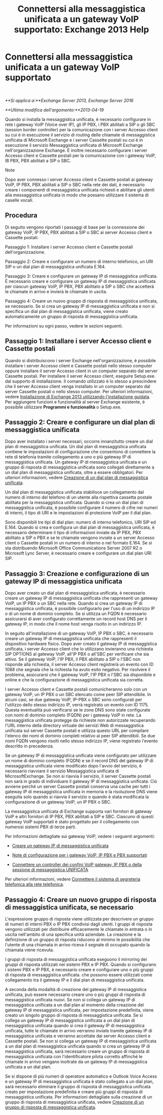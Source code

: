 ﻿---
title: 'Connettersi alla messaggistica unificata a un gateway VoIP supportato: Exchange 2013 Help'
TOCTitle: Connettersi alla messaggistica unificata a un gateway VoIP supportato
ms:assetid: b8dfc8bd-2ee5-418d-b0a4-4fa2ec7e2a2e
ms:mtpsurl: https://technet.microsoft.com/it-it/library/Bb124360(v=EXCHG.150)
ms:contentKeyID: 50555672
ms.date: 05/22/2018
mtps_version: v=EXCHG.150
ms.translationtype: MT
---

# Connettersi alla messaggistica unificata a un gateway VoIP supportato

 

_**Si applica a:**Exchange Server 2013, Exchange Server 2016_

_**Ultima modifica dell'argomento:**2013-04-19_

Quando si installa la messaggistica unificata, è necessario configurare in rete i gateway VoIP (Voice over IP), gli IP PBX, i PBX abilitati a SIP o gli SBC (session border controller) per la comunicazione con i server Accesso client su cui è in esecuzione il servizio di routing delle chiamate di messaggistica unificata di Microsoft Exchange e i server Cassette postali su cui è in esecuzione il servizio Messaggistica unificata di Microsoft Exchange nell'organizzazione Exchange. È inoltre necessario configurare i server Accesso client e Cassette postali per la comunicazione con i gateway VoIP, IB PBX, PBX abilitati a SIP o SBC.


> [!NOTE]
> Dopo aver connesso i server Accesso client e Cassette postali ai gateway VoIP, IP PBX, PBX abilitati a SIP o SBC nella rete dei dati, è necessario creare i componenti di messaggistica unificata richiesti e abilitare gli utenti alla messaggistica unificata in modo che possano utilizzare il sistema di caselle vocali.



## Procedura

Di seguito vengono riportati i passaggi di base per la connessione dei gateway VoIP, IP PBX, PBX abilitati a SIP o SBC ai server Accesso client e Cassette postali:

Passaggio 1: Installare i server Accesso client e Cassette postali dell'organizzazione.

Passaggio 2: Creare e configurare un numero di interno telefonico, un URI SIP o un dial plan di messaggistica unificata E.164.

Passaggio 3: Creare e configurare un gateway IP di messaggistica unificata. È necessario creare e configurare un gateway IP di messaggistica unificata per ciascun gateway VoIP, IP PBX, PBX abilitato a SIP o SBC che accetterà le chiamate in arrivo e invierà le chiamate in uscita.

Passaggio 4: Creare un nuovo gruppo di risposta di messaggistica unificata, se necessario. Se si crea un gateway IP di messaggistica unificata e non si specifica un dial plan di messaggistica unificata, viene creato automaticamente un gruppo di risposta di messaggistica unificata.

Per informazioni su ogni passo, vedere le sezioni seguenti.

## Passaggio 1: Installare i server Accesso client e Cassette postali

Quando si distribuiscono i server Exchange nell'organizzazione, è possibile installare i server Accesso client e Cassette postali nello stesso computer oppure installare il server Accesso client in un computer separato dal server Cassette postali. Per installare il server Accesso client, eseguire Setup.exe. dal supporto di installazione. Il comando utilizzato è lo stesso a prescindere che il server Accesso client venga installato in un computer separato dal server Cassette postali o nello stesso computer. Per ulteriori informazioni, vedere [Installazione di Exchange 2013 utilizzando l'installazione guidata](install-exchange-2013-using-the-setup-wizard-exchange-2013-help.md). Per aggiungere funzioni e funzionalità al server Exchange esistente, è possibile utilizzare **Programmi e funzionalità** o Setup.exe.

## Passaggio 2: Creare e configurare un dial plan di messaggistica unificata

Dopo aver installato i server necessari, occorre innanzitutto creare un dial plan di messaggistica unificata. Un dial plan di messaggistica unificata contiene le impostazioni di configurazione che consentono di connettere la rete di telefonia tramite collegamento a uno o più gateway IP di messaggistica unificata. Un gateway IP di messaggistica unificata e un gruppo di risposta di messaggistica unificata sono collegati direttamente a un dial plan di messaggistica unificata, oltre a essere obbligatori. Per ulteriori informazioni, vedere [Creazione di un dial plan di messaggistica unificata](create-a-um-dial-plan-exchange-2013-help.md).

Un dial plan di messaggistica unificata stabilisce un collegamento dal numero di interno del telefono di un utente alla rispettiva cassetta postale abilitata per la messaggistica unificata. Quando si crea un dial plan di messaggistica unificata, è possibile configurare il numero di cifre nei numeri di interni, il tipo di URI e le impostazioni di protezione VoIP per il dial plan.

Sono disponibili tre tipi di dial plan: numero di interno telefonico, URI SIP ed E.164. Quando si crea e configura un dial plan di messaggistica unificata, è necessario determinare il tipo di informazioni inviate da IP PBX, PBX abilitato a SIP o PBX e se le chiamate vengono inviate a un server Accesso client o Cassette postali in un numero di interno o nel formato E.164. Se si sta distribuendo Microsoft Office Communications Server 2007 R2 o Microsoft Lync Server, è necessario creare e configurare un dial plan URI SIP.

## Passaggio 3: Creazione e configurazione di un gateway IP di messaggistica unificata

Dopo aver creato un dial plan di messaggistica unificata, è necessario creare un gateway IP di messaggistica unificata che rappresenti un gateway VoIP, un IP PBX o un SBC nella rete. Quando si crea un gateway IP di messaggistica unificata, è possibile configurarlo per l'uso di un indirizzo IP o di un nome di dominio completo. Se si utilizza un FQDN è necessario assicurarsi di aver configurato correttamente un record host DNS per il gateway IP, in modo che il nome host venga risolto in un indirizzo IP.

In seguito all'installazione di un gateway VoIP, IP PBX o SBC, è necessario creare un gateway IP di messaggistica unificata che rappresenti il dispositivo hardware fisico. Dopo aver creato il gateway IP di messaggistica unificata, i server Accesso client che lo utilizzano invieranno una richiesta SIP OPTIONS al gateway VoIP, all'IP PBX o all'SBC per verificare che sia attivo. Se il gateway VoIP, l'IP PBX, il PBX abilitato a SIP o l'SBC non risponde alla richiesta, il server Accesso client registrerà un evento con ID 1088 che segnala che la richiesta ha avuto esito negativo. Per risolvere il problema, assicurarsi che il gateway VoIP, l'IP PBX o l'SBC sia disponibile e online e che la configurazione di messaggistica unificata sia corretta.

I server Accesso client e Cassette postali comunicheranno solo con un gateway VoIP, un IP PBX o un SBC elencato come peer SIP attendibile. In alcuni casi, se due gateway VoIP, IP-PBX o SBC sono configurati per l'utilizzo dello stesso indirizzo IP, verrà registrato un evento con ID 1175. Questa eventualità può verificarsi se le zone DNS sono state configurate con nomi di dominio completo (FQDN) per i gateway VoIP in rete. La messaggistica unificata protegge da richieste non autorizzate recuperando l'URL interno della directory virtuale dei servizi Web di messaggistica unificata sul server Cassette postali e utilizza questo URL per compilare l'elenco dei nomi di dominio completi relativo ai peer SIP attendibili. Se due nomi FQDN vengono risolti nello stesso indirizzo IP, viene registrato l'evento descritto in precedenza.

Se un gateway IP di messaggistica unificata viene configurato per utilizzare un nome di dominio completo (FQDN) e se il record DNS del gateway IP di messaggistica unificata viene modificato dopo l'avvio del servizio, è necessario riavviare il servizio Messaggistica unificata di MicrosoftExchange. Se non si riavvia il servizio, il server Cassette postali non sarà in grado di individuare il gateway IP di messaggistica unificata. Ciò avviene perché un server Cassette postali conserva una cache per tutti i gateway IP di messaggistica unificata in memoria e la risoluzione DNS viene eseguita solo quando si riavvia il servizio o quando è stata modificata la configurazione di un gateway VoIP, un IP PBX o SBC.

La messaggistica unificata di Exchange supporta vari fornitori di gateway VoIP e altri fornitori di IP PBX, PBX abilitati a SIP e SBC. Ciascuno di questi gateway VoIP supportati è stato progettato per il collegamento con numerosi sistemi PBX di terze parti.

Per informazioni dettagliate sui gateway VoIP, vedere i seguenti argomenti:

  - [Creare un gateway IP di messaggistica unificata](create-a-um-ip-gateway-exchange-2013-help.md)

  - [Note di configurazione per i gateway VoIP, IP PBX e PBX supportati](configuration-notes-for-supported-voip-gateways-ip-pbxs-and-pbxs-exchange-2013-help.md)

  - [Connettere un controller dei confini VoIP gateway, IP PBX o della sessione di messaggistica UNIFICATA](connect-a-voip-gateway-ip-pbx-or-session-border-controller-to-um-exchange-2013-help.md)

Per ulteriori informazioni, vedere [Connettere il sistema di segreteria telefonica alla rete telefonica](connect-your-voice-mail-system-to-your-telephone-network-exchange-2013-help.md).

## Passaggio 4: Creare un nuovo gruppo di risposta di messaggistica unificata, se necessario

L'espressione gruppo di risposta viene utilizzata per descrivere un gruppo di numeri di interni PBX o IP PBX condivisi dagli utenti. I gruppi di risposta vengono utilizzati per distribuire efficacemente le chiamate in entrata o in uscita nell'ambito di una specifica unità aziendale. La creazione e la definizione di un gruppo di risposta riducono al minimo le possibilità che l'utente di una chiamata in arrivo riceva il segnale di occupato quando la chiamata viene ricevuta.

I gruppi di risposta di messaggistica unificata eseguono il mirroring dei gruppi di risposta utilizzati nei sistemi PBX e IP PBX. Quando si configurano i sistemi PBX e IP PBX, è necessario creare e configurare uno o più gruppi di risposta di messaggistica unificata. che possono essere utilizzati come collegamento tra il gateway IP e il dial plan di messaggistica unificata.

A seconda della modalità di creazione del gateway IP di messaggistica unificata, può essere necessario creare uno o più gruppi di risposta di messaggistica unificata nuovi. Se non si collega un gateway IP di messaggistica unificata a un dial plan al momento della creazione del gateway IP di messaggistica unificata, per impostazione predefinita, viene creato un singolo gruppo di risposta di messaggistica unificata. Se si collega un gateway IP di messaggistica unificata a un dial plan di messaggistica unificata quando si crea il gateway IP di messaggistica unificata, tutte le chiamate in arrivo verranno inviate tramite gateway IP di messaggistica unificata e verranno accettate dai server Accesso client e Cassette postali. Se non si collega un gateway IP di messaggistica unificata a un dial plan di messaggistica unificata quando si crea un gateway IP di messaggistica unificata, sarà necessario creare un gruppo di risposta di messaggistica unificata con l'identificatore pilota corretto affinché le chiamate in arrivo vengano inoltrate da un gateway IP di messaggistica unificata a un dial plan.

Se si dispone di più numeri di operatore automatico e Outlook Voice Access e un gateway IP di messaggistica unificata è stato collegato a un dial plan, sarà necessario eliminare il gruppo di risposta di messaggistica unificata creato per impostazione predefinita e creare più gruppi di risposta di messaggistica unificata. Per informazioni dettagliate sulla creazione di un gruppo di risposta di messaggistica unificata, vedere [Creazione di un gruppo di risposta di messaggistica unificata](create-a-um-hunt-group-exchange-2013-help.md).

